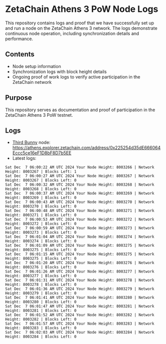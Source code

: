 # ZetaChain Athens 3 PoW Node Logs
This repository contains logs and proof that we have successfully set up and run a node on the ZetaChain Athens 3 network. The logs demonstrate continuous node operation, including synchronization details and performance.

## Contents
- Node setup information
- Synchronization logs with block height details
- Ongoing proof of work logs to verify active participation in the ZetaChain network

## Purpose
This repository serves as documentation and proof of participation in the ZetaChain Athens 3 PoW testnet.

## Logs

- [Third Bunny](https://thirdbunny.xyz/) node: https://athens.explorer.zetachain.com/address/0x225254d35dE666064Eccc5ce16eF1D8bF8D7b5EE
- Latest logs:
```
Sat Dec  7 06:00:22 AM UTC 2024 Your Node Height: 8003266 | Network Height: 8003267 | Blocks Left: 1
Sat Dec  7 06:00:27 AM UTC 2024 Your Node Height: 8003267 | Network Height: 8003267 | Blocks Left: 0
Sat Dec  7 06:00:32 AM UTC 2024 Your Node Height: 8003268 | Network Height: 8003268 | Blocks Left: 0
Sat Dec  7 06:00:37 AM UTC 2024 Your Node Height: 8003269 | Network Height: 8003269 | Blocks Left: 0
Sat Dec  7 06:00:43 AM UTC 2024 Your Node Height: 8003270 | Network Height: 8003270 | Blocks Left: 0
Sat Dec  7 06:00:48 AM UTC 2024 Your Node Height: 8003271 | Network Height: 8003271 | Blocks Left: 0
Sat Dec  7 06:00:53 AM UTC 2024 Your Node Height: 8003272 | Network Height: 8003272 | Blocks Left: 0
Sat Dec  7 06:00:59 AM UTC 2024 Your Node Height: 8003273 | Network Height: 8003273 | Blocks Left: 0
Sat Dec  7 06:01:04 AM UTC 2024 Your Node Height: 8003274 | Network Height: 8003274 | Blocks Left: 0
Sat Dec  7 06:01:09 AM UTC 2024 Your Node Height: 8003275 | Network Height: 8003275 | Blocks Left: 0
Sat Dec  7 06:01:15 AM UTC 2024 Your Node Height: 8003275 | Network Height: 8003275 | Blocks Left: 0
Sat Dec  7 06:01:20 AM UTC 2024 Your Node Height: 8003276 | Network Height: 8003276 | Blocks Left: 0
Sat Dec  7 06:01:26 AM UTC 2024 Your Node Height: 8003277 | Network Height: 8003277 | Blocks Left: 0
Sat Dec  7 06:01:31 AM UTC 2024 Your Node Height: 8003278 | Network Height: 8003278 | Blocks Left: 0
Sat Dec  7 06:01:36 AM UTC 2024 Your Node Height: 8003279 | Network Height: 8003279 | Blocks Left: 0
Sat Dec  7 06:01:41 AM UTC 2024 Your Node Height: 8003280 | Network Height: 8003280 | Blocks Left: 0
Sat Dec  7 06:01:47 AM UTC 2024 Your Node Height: 8003281 | Network Height: 8003281 | Blocks Left: 0
Sat Dec  7 06:01:52 AM UTC 2024 Your Node Height: 8003282 | Network Height: 8003282 | Blocks Left: 0
Sat Dec  7 06:01:57 AM UTC 2024 Your Node Height: 8003283 | Network Height: 8003283 | Blocks Left: 0
Sat Dec  7 06:02:03 AM UTC 2024 Your Node Height: 8003284 | Network Height: 8003284 | Blocks Left: 0
```
